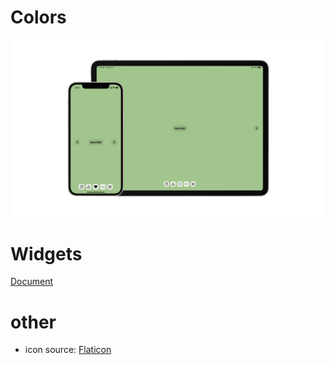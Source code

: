 # Colors
![iPhone 12&iPad Pro 12.9](https://raw.githubusercontent.com/EricHsia7/colors/main/photos/475db82b-58c8-32b3-ab6f-63636ec22731.png)
# Widgets
[Document](https://github.com/EricHsia7/colors/blob/main/widgets/widgets.md)
# other
* icon source: [Flaticon](https://www.flaticon.com)
